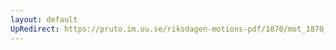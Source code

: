 ```yaml
---
layout: default
UpRedirect: https://pruto.im.uu.se/riksdagen-motions-pdf/1870/mot_1870__ak__128/mot_1870__ak__128-002.pdf
---
```

